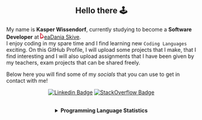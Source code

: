 ## <p align="center">Hello there 🕹️</p>

My name is **Kasper Wissendorf**, currently studying to become a **Software Developer** at [![Icon](/icons/Dania.png)eaDania Skive](https://eadania.com/). <br>
I enjoy coding in my spare time and I find learning new `Coding Languages` exciting. On this GitHub Profile, I will upload some projects that I make, that I find interesting and I will also upload assignments that I have been given by my teachers, exam projects that can be shared freely. 

Below here you will find some of my *socials* that you can use to get in contact with me!

<div align="center">
  
[![Linkedin Badge](https://img.shields.io/badge/-LinkedIn-blue?style=flat-square&logo=Linkedin&logoColor=white)](https://www.linkedin.com/in/kasper-wissendorf-7279011b6/)
[![StackOverflow Badge](https://img.shields.io/badge/-Stack%20Overflow-FE7A16?style=flat-square&logo=Stack-Overflow&logoColor=white)](https://stackoverflow.com/users/18100435/kasper-wissendorf)
</div>

<br>
<details>
<summary align="center"><strong>Programming Language Statistics</strong></summary>
<br>
<div align="center">
<pre>
JavaScript     | 20 hours 29 minutes
C++            | 07 hours 10 minutes
C#             | 05 hours 48 minutes
CSS            | 03 hours 07 minutes
HTML           | 02 hours 29 minutes
Markdown       | 01 hours 46 minutes
TypeScript     | 00 hours 59 minutes
Lua            | 00 hours 48 minutes
<sub>Last Updated: 03/09/2022 12:28:56</sub>
<sub>Data first recorded on 31th. January of 2022</sub>
</pre>
</div>
</details>